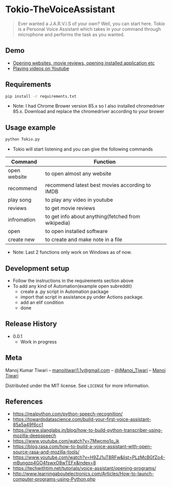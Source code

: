 # Tokio-TheVoiceAssistant
> Ever wanted a J.A.R.V.I.S of your own? Well, you can start here. Tokio is a Personal Voice Assistant which takes in your command through microphone and performs the task as you wanted.

## Demo

- [Opening websites, movie reviews, opening installed application etc](https://www.youtube.com/watch?v=emvxOMxnIkg)
- [Playing videos on Youtube](https://www.youtube.com/watch?v=-tOyvxiHmHs)


## Requirements
```sh
pip install -r requirements.txt
```
- Note: I had Chrome Brower version 85.x so I also installed chromedriver 85.x. Download and replace the chromedriver according to your brower

## Usage example
```sh
python Tokio.py
```
- Tokio will start listening and you can give the following commands

| Command      | Function                                           |
|--------------|----------------------------------------------------|
| open website | to open almost any website                         |
| recommend    | recommend latest best movies according to IMDB     |
| play song    | to play any video in youtube                       |
| reviews      | to get movie reviews                               |
| infromation  | to get info about anything(fetched from wikipedia) |
| open         | to open installed software                         |
| create new   | to create and make note in a file                  |

- Note: Last 2 functions only work on Windows as of now.

## Development setup
- Follow the instructions in the requirements section above
- To add any kind of Automation(example open subreddit)
  - create a .py script in Automation package
  - import that script in assistance.py under Actions package.
  - add an elif condition
  - done
  
## Release History
* 0.0.1
    * Work in progress
    
## Meta
Manoj Kumar Tiwari 
– manojtiwari1.1v@gmail.com
– [@iManoj_Tiwari](https://twitter.com/iManoj_Tiwari)
– [Manoj Tiwari](https://www.linkedin.com/in/manoj-tiwari-3a3a6010a/)

Distributed under the MIT license. See ``LICENSE`` for more information.

## References
- https://realpython.com/python-speech-recognition/
- https://towardsdatascience.com/build-your-first-voice-assistant-85a5a49f6cc1
- https://www.slanglabs.in/blog/how-to-build-python-transcriber-using-mozilla-deepspeech
- https://www.youtube.com/watch?v=7Mwcmo1o_ik
- https://blog.rasa.com/how-to-build-a-voice-assistant-with-open-source-rasa-and-mozilla-tools/
- https://www.youtube.com/watch?v=H9ZJ1uT8RFw&list=PLzMcBGfZo4-mBungzp4GO4fswxO8wTEFx&index=8
- https://techwithtim.net/tutorials/voice-assistant/opening-programs/
- http://www.learningaboutelectronics.com/Articles/How-to-launch-computer-programs-using-Python.php

